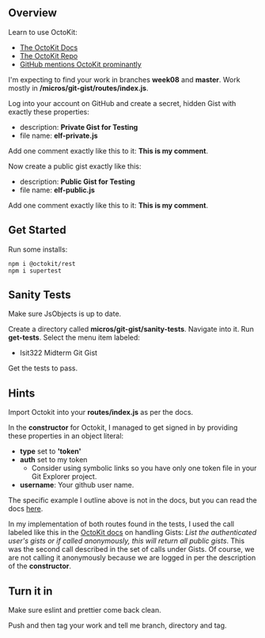 ## Overview

Learn to use OctoKit:

- [The OctoKit Docs](https://octokit.github.io/rest.js/#usage)
- [The OctoKit Repo](https://github.com/octokit/rest.js)
- [GitHub mentions OctoKit prominantly](https://developer.github.com/v3/libraries/)

I'm expecting to find your work in branches **week08** and **master**. Work mostly in **/micros/git-gist/routes/index.js**.

Log into your account on GitHub and create a secret, hidden Gist with exactly these properties:

- description: **Private Gist for Testing**
- file name: **elf-private.js**

Add one comment exactly like this to it: **This is my comment**.

Now create a public gist exactly like this:

- description: **Public Gist for Testing**
- file name: **elf-public.js**

Add one comment exactly like this to it: **This is my comment**.

## Get Started

Run some installs:

    npm i @octokit/rest
    npm i supertest

## Sanity Tests

Make sure JsObjects is up to date.

Create a directory called **micros/git-gist/sanity-tests**. Navigate into it. Run **get-tests**. Select the menu item labeled:

- Isit322 Midterm Git Gist

Get the tests to pass.

## Hints

Import Octokit into your **routes/index.js** as per the docs.

In the **constructor** for Octokit, I managed to get signed in by providing these properties in an object literal:

- **type** set to **'token'**
- **auth** set to my token
  - Consider using symbolic links so you have only one token file in your Git Explorer project.
- **username**: Your github user name.

The specific example I outline above is not in the docs, but you can read the docs [here](https://octokit.github.io/rest.js/#authentication).

In my implementation of both routes found in the tests, I used the call labeled like this in the [OctoKit docs][octo-gists] on handling Gists: _List the authenticated user's gists or if called anonymously, this will return all public gists_. This was the second call described in the set of calls under Gists. Of course, we are not calling it anonymously because we are logged in per the description of the **constructor**.

## Turn it in

Make sure eslint and prettier come back clean.

Push and then tag your work and tell me branch, directory and tag.

[octo-gists]: https://octokit.github.io/rest.js/#octokit-routes-gists
